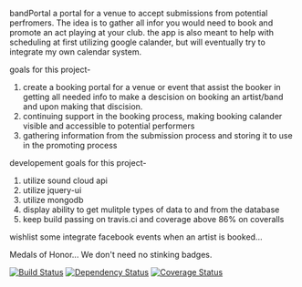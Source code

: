 bandPortal 
a portal for a venue to accept submissions from potential perfromers.  The idea is to gather all infor you would need to book and promote an act playing at your club.  the app is also meant to help with scheduling at first utilizing google calander, but will eventually try to integrate my own calendar system.

goals for this project- 
1. create a booking portal for a venue or event that assist the booker in getting all needed info to make a descision on booking an artist/band and upon making that discision.
2. continuing support in the booking process, making booking calander visible and accessible to potential performers
3. gathering information from the submission process and storing it to use in the promoting process

developement goals for this project-
1. utilize sound cloud api
2. utilize jquery-ui
3. utilize mongodb
4. display ability to get mulitple types of data to and from the database
5. keep build passing on travis.ci and coverage above 86% on coveralls


wishlist
some integrate facebook events when an artist is booked...


Medals of Honor... We don't need no stinking badges.

[![Build Status](https://travis-ci.org/RanSolo/bandPortal.png?branch=master)](https://travis-ci.org/RanSolo/bandPortal)
[![Dependency Status](https://gemnasium.com/RanSolo/bandPortal.png)](https://gemnasium.com/RanSolo/bandPortal)
[![Coverage Status](https://coveralls.io/repos/RanSolo/bandPortal/badge.png?branch=master)](https://coveralls.io/r/RanSolo/bandPortal?branch=master)

